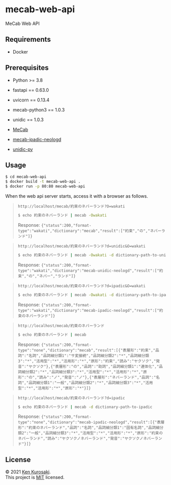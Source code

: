 # mecab-web-api

MeCab Web API

## Requirements

- Docker

## Prerequisites

- Python >= 3.8
- fastapi == 0.63.0
- uvicorn == 0.13.4
- mecab-python3 == 1.0.3
- unidic == 1.0.3

- [MeCab](https://taku910.github.io/mecab)
- [mecab-ipadic-neologd](https://github.com/neologd/mecab-ipadic-neologd)
- [unidic-py](https://github.com/polm/unidic-py)

## Usage

```sh
$ cd mecab-web-api
$ docker build -t mecab-web-api .
$ docker run -p 80:80 mecab-web-api
```

When the web api server starts, access it with a browser as follows.

> `http://localhost/mecab/約束のネバーランド?O=wakati`
> ```sh
> $ echo 約束のネバーランド | mecab -Owakati
> ```
> Response:
> `{"status":200,"format-type":"wakati","dictionary":"mecab","result":["約束","の","ネバーランド"]}`

> `http://localhost/mecab/約束のネバーランド?d=unidic&O=wakati`
> ```sh
> $ echo 約束のネバーランド | mecab -Owakati -d dictionary-path-to-unidic
> ```
> Response:
> `{"status":200,"format-type":"wakati","dictionary":"mecab-unidic-neologd","result":["約束","の","ネバー","ランド"]}`

> `http://localhost/mecab/約束のネバーランド?d=ipadic&O=wakati`
> ```sh
> $ echo 約束のネバーランド | mecab -Owakati -d dictionary-path-to-ipadic
> ```
> Response:
> `{"status":200,"format-type":"wakati","dictionary":"mecab-ipadic-neologd","result":["約束のネバーランド"]}`

> `http://localhost/mecab/約束のネバーランド`
> ```sh
> $ echo 約束のネバーランド | mecab
> ```
> Response:
> `{"status":200,"format-type":"none","dictionary":"mecab","result":[{"表層形":"約束","品詞":"名詞","品詞細分類1":"サ変接続","品詞細分類2":"*","品詞細分類3":"*","活用型":"*","活用形":"*","原形":"約束","読み":"ヤクソク","発音":"ヤクソク"},{"表層形":"の","品詞":"助詞","品詞細分類1":"連体化","品詞細分類2":"*","品詞細分類3":"*","活用型":"*","活用形":"*","原形":"の","読み":"ノ","発音":"ノ"},{"表層形":"ネバーランド","品詞":"名詞","品詞細分類1":"一般","品詞細分類2":"*","品詞細分類3":"*","活用型":"*","活用形":"*","原形":"*"}]}`

> `http://localhost/mecab/約束のネバーランド?d=ipadic`
> ```sh
> $ echo 約束のネバーランド | mecab -d dictionary-path-to-ipadic
> ```
> Response:
> `{"status":200,"format-type":"none","dictionary":"mecab-ipadic-neologd","result":[{"表層形":"約束のネバーランド","品詞":"名詞","品詞細分類1":"固有名詞","品詞細分類2":"一般","品詞細分類3":"*","活用型":"*","活用形":"*","原形":"約束のネバーランド","読み":"ヤクソクノネバーランド","発音":"ヤクソクノネバーランド"}]}`


## License

&copy; 2021 [Ken Kurosaki](https://github.com/quinpallet).<br>
This project is [MIT](https://github.com/quinpallet/mecab-web-api/blob/master/LICENSE) licensed.

